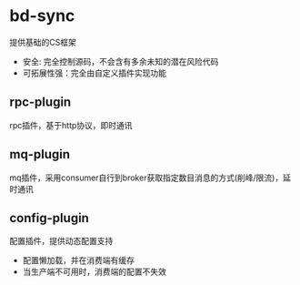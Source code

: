 # bd-sync

提供基础的CS框架

* 安全: 完全控制源码，不会含有多余未知的潜在风险代码
* 可拓展性强：完全由自定义插件实现功能

## rpc-plugin

rpc插件，基于http协议，即时通讯

## mq-plugin

mq插件，采用consumer自行到broker获取指定数目消息的方式(削峰/限流)，延时通讯

## config-plugin

配置插件，提供动态配置支持

* 配置懒加载，并在消费端有缓存
* 当生产端不可用时，消费端的配置不失效